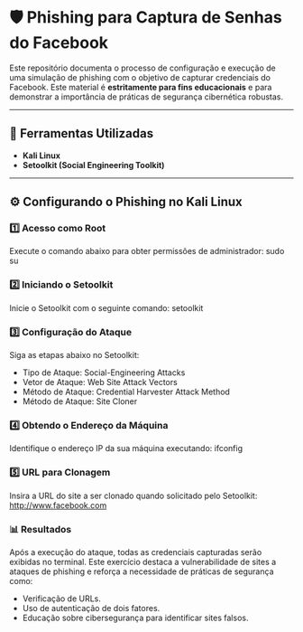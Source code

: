 # 🛡️ Phishing para Captura de Senhas do Facebook  

Este repositório documenta o processo de configuração e execução de uma simulação de phishing com o objetivo de capturar credenciais do Facebook. Este material é **estritamente para fins educacionais** e para demonstrar a importância de práticas de segurança cibernética robustas.  

---

## 🚀 Ferramentas Utilizadas  

- **Kali Linux**  
- **Setoolkit (Social Engineering Toolkit)**  

---

## ⚙️ Configurando o Phishing no Kali Linux  

### 1️⃣ Acesso como Root  
Execute o comando abaixo para obter permissões de administrador: sudo su

### 2️⃣ Iniciando o Setoolkit
Inicie o Setoolkit com o seguinte comando: setoolkit

### 3️⃣ Configuração do Ataque
Siga as etapas abaixo no Setoolkit:
- Tipo de Ataque: Social-Engineering Attacks
- Vetor de Ataque: Web Site Attack Vectors
- Método de Ataque: Credential Harvester Attack Method
- Método de Ataque: Site Cloner

### 4️⃣ Obtendo o Endereço da Máquina
Identifique o endereço IP da sua máquina executando: ifconfig

### 5️⃣ URL para Clonagem
Insira a URL do site a ser clonado quando solicitado pelo Setoolkit: http://www.facebook.com

### 📊 Resultados
Após a execução do ataque, todas as credenciais capturadas serão exibidas no terminal. Este exercício destaca a vulnerabilidade de sites a ataques de phishing e reforça a necessidade de práticas de segurança como:

- Verificação de URLs.
- Uso de autenticação de dois fatores.
- Educação sobre cibersegurança para identificar sites falsos.